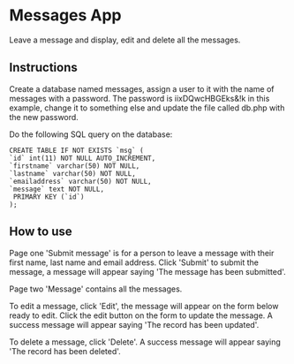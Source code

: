 # Messages App

Leave a message and display, edit and delete all the messages.

## Instructions

Create a database named messages, assign a user to it with the name of messages with a password. The password is iixDQwcHBGEks&!k in this example, change it to something else and update the file called db.php with the new password.

Do the following SQL query on the database:

```
CREATE TABLE IF NOT EXISTS `msg` (
`id` int(11) NOT NULL AUTO_INCREMENT,
`firstname` varchar(50) NOT NULL,
`lastname` varchar(50) NOT NULL,
`emailaddress` varchar(50) NOT NULL,
`message` text NOT NULL,
 PRIMARY KEY (`id`)
);

```

## How to use

Page one 'Submit message' is for a person to leave a message with their first name, last name and email address. Click 'Submit' to submit the message, a message will appear saying 'The message has been submitted'.

Page two 'Message' contains all the messages.

To edit a message, click 'Edit', the message will appear on the form below ready to edit. Click the edit button on the form to update the message. A success message will appear saying 'The record has been updated'.

To delete a message, click 'Delete'. A success message will appear saying 'The record has been deleted'.